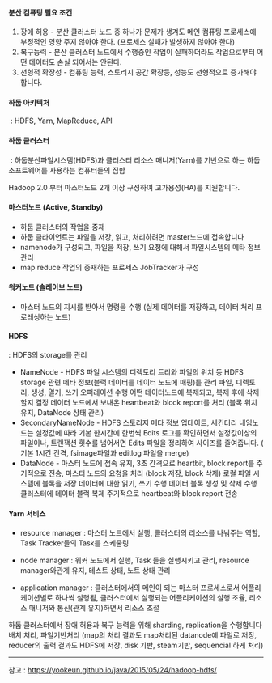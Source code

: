 #### 분산 컴퓨팅 필요 조건

1. 장애 허용 -  분산 클러스터 노드 중 하나가 문제가 생겨도 메인 컴퓨팅 프로세스에  부정적인 영향 주지 않아야 한다. (프로세스 실패가 발생하지 않아야 한다)
2. 복구능력 - 분산 클러스터 노드에서 수행중인 작업이 실패하더라도 작업으로부터 어떤 데이터도 손실 되어서는 안된다.
3. 선형적 확장성 - 컴퓨팅 능력, 스토리지 공간 확장등, 성능도 선형적으로 증가해야 합니다.

#### 하둡 아키텍처 

​	: HDFS, Yarn, MapReduce, API

#### 하둡 클러스터 

​	: 하둡분산파일시스템(HDFS)과 클러스터 리소스 매니저(Yarn)를 기반으로 하는 하둡 소프트웨어를 사용하는 컴퓨터들의 집합

Hadoop 2.0 부터 마스터노드 2개 이상 구성하여 고가용성(HA)를 지원합니다.

#### 마스터노드 (Active, Standby)

- 하둡 클러스터의 작업을 중재
- 하둡 클라이언트는 파일을 저장, 읽고, 처리하려면 master노드에 접속합니다
- namenode가 구성되고, 파일을 저장, 쓰기 요청에 대해서 파일시스템의 메타 정보 관리
- map reduce 작업의 중재하는 프로세스 JobTracker가 구성

#### 워커노드 (슬레이브 노드)

- 마스터 노드의 지시를 받아서 명령을 수행 (실제 데이터를 저장하고, 데이터 처리 프로레싱하는 노드)





#### HDFS

: HDFS의 storage를 관리

- NameNode - HDFS 파일 시스템의 디렉토리 트리와 파일의 위치 등 HDFS storage 관련 메타 정보(블럭 데이터를 데이터 노드에 매핑)를 관리 
  파일, 디렉토리, 생성, 열기, 쓰기 오퍼레이션 수행
  어떤 데이터노드에 복제되고, 복제 후에 삭제할지 결정
  데이터 노드에서 보내온 heartbeat와 block report를 처리 (블록 위치 유지, DataNode 상태 관리)
- SecondaryNameNode - HDFS 스토리지 메타 정보 업데이트, 세컨더리 네임노드는 설정값에 따라 기본 한시간에 한번씩 Edits 로그를 확인하면서 설정값이상의 파일이나, 트랜잭션 횟수를 넘어서면 Edits 파일을 정리하여 사이즈를 줄여줍니다. ( 기본 1시간 간격, fsimage파일과 editlog 파일을 merge)
- DataNode - 마스터 노드에 접속 유지, 3초 간격으로  heartbit, block report를 주기적으로 전송, 마스터 노드의 요청을 처리 (block 저장, block 삭제)
  로컬 파일 시스템에 블록을 저장
  데이터에 대한 읽기, 쓰기 수행
  데이터 블록 생성 및 삭제 수행
  클러스터에 데이터 블럭 복제
  주기적으로 heartbeat와 block report 전송



#### Yarn 서비스

- resource manager 
  : 마스터 노드에서 실행, 클러스터의 리소스를 나눠주는 역할, Task Tracker들의 Task를 스케줄링

- node manager 
  : 워커 노드에서 실행, Task 들을 실행시키고 관리, resource manager와관계 유지, 테스트 상태, 노트 상태 관리

- application manager
  : 클러스터에서의 메인이 되는 마스터 프로세스로서 어플리케이션별로 하나씩 실행됨, 클러스터에서 실행되는 어플리케이션의 실행 조율, 리소스 매니저와 통신(관계 유지)하면서 리소스 조절

  

하둡 클러스터에서 장애 허용과 복구 능력을 위해 sharding, replication을 수행합니다
배치 처리, 파일기반처리 (map의 처리 결과도 map처리된 datanode에 파일로 저장, reducer의 출력 결과도 HDFS에 저장, disk 기반, steam기반, sequencial 하게 처리)



---

참고 : https://yookeun.github.io/java/2015/05/24/hadoop-hdfs/	